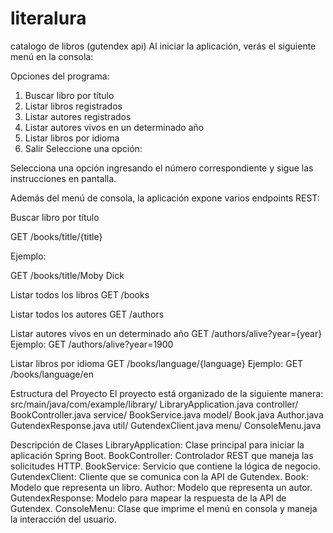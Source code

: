 # literalura
catalogo de libros (gutendex api)
Al iniciar la aplicación, verás el siguiente menú en la consola:  

Opciones del programa:  

1. Buscar libro por título
2. Listar libros registrados
3. Listar autores registrados
4. Listar autores vivos en un determinado año
5. Listar libros por idioma
6. Salir
Seleccione una opción:


Selecciona una opción ingresando el número correspondiente y sigue las instrucciones en pantalla.  

Además del menú de consola, la aplicación expone varios endpoints REST:  


Buscar libro por título  

GET /books/title/{title}  

Ejemplo:  

GET /books/title/Moby Dick

Listar todos los libros
GET /books

Listar todos los autores
GET /authors

Listar autores vivos en un determinado año
GET /authors/alive?year={year}
Ejemplo:
GET /authors/alive?year=1900

Listar libros por idioma
GET /books/language/{language}
Ejemplo:
GET /books/language/en

Estructura del Proyecto
El proyecto está organizado de la siguiente manera:
src/main/java/com/example/library/
    LibraryApplication.java
    controller/
        BookController.java
    service/
        BookService.java
    model/
        Book.java
        Author.java
        GutendexResponse.java
    util/
        GutendexClient.java
    menu/
        ConsoleMenu.java

Descripción de Clases
LibraryApplication: Clase principal para iniciar la aplicación Spring Boot.
BookController: Controlador REST que maneja las solicitudes HTTP.
BookService: Servicio que contiene la lógica de negocio.
GutendexClient: Cliente que se comunica con la API de Gutendex.
Book: Modelo que representa un libro.
Author: Modelo que representa un autor.
GutendexResponse: Modelo para mapear la respuesta de la API de Gutendex.
ConsoleMenu: Clase que imprime el menú en consola y maneja la interacción del usuario.        

